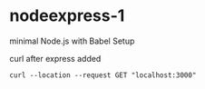 # nodeexpress-1

minimal Node.js with Babel Setup

curl after express added

```shell
curl --location --request GET "localhost:3000"
```
